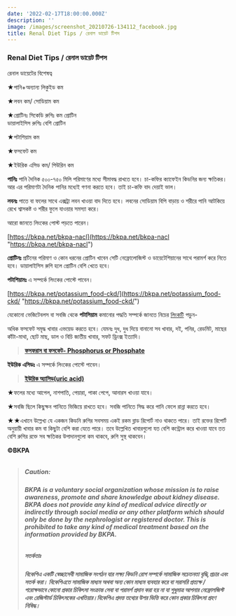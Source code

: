 ```yaml
---
date: '2022-02-17T18:00:00.000Z'
description: ''
image: /images/screenshot_20210726-134112_facebook.jpg
title: Renal Diet Tips / রেনাল ডায়েট টিপস
---
```





### **Renal Diet Tips / রেনাল ডায়েট টিপস**

রেনাল ডায়েটের বিশেষত্ব

★পানি+অন্যান্য লিকুইড কম

★লবন কম/ সোডিয়াম কম

★প্রোটিনঃ সিকেডি রুগিঃ কম প্রোটিন  
ডায়ালাইসিস রুগিঃ বেশি প্রোটিন

★পটাশিয়াম কম

★ফসফেট কম

★ইউরিক এসিড কম/ পিউরিন কম

**পানিঃ** পানি দৈনিক ৫০০-৭৫০ মিলি পরিমাণের মধ্যে সীমাবদ্ধ রাখতে হবে। চা-কফির ক্যাফেইন কিডনির জন্য ক্ষতিকর। আর এর পরিমাণটা দৈনিক পানির মধ্যেই গণনা করতে হবে। তাই চা-কফি বাদ দেয়াই ভাল।

**লবনঃ** পাতে বা ফলের সাথে এক্সট্রা লবন খাওয়া বাদ দিতে হবে। লবনের সোডিয়াম বিপি বাড়ায় ও শরীরে পানি আটকিয়ে রেখে শ্বাসকষ্ট ও শরীর ফুলে যাওয়ার সমস্যা করে।

আরো জানতে লিংকের পোস্ট পড়তে পারেন।

[https://bkpa.net/bkpa-nacl](https://bkpa.net/bkpa-nacl "https://bkpa.net/bkpa-nacl")

**প্রোটিনঃ** প্রটিনের পরিমাণ ও কোন ধরনের প্রোটিন খাবেন সেটি নেফ্রোলোজিস্ট ও ডায়েটেশিয়ানের সাথে পরামর্শ করে নিতে হবে। ডায়ালাইসিস রুগি হলে প্রোটিন বেশি খেতে হবে।

**পটাশিয়ামঃ** এ সম্পর্কে লিংকের পোস্টে পাবেন।

[https://bkpa.net/potassium_food-ckd/](https://bkpa.net/potassium_food-ckd/ "https://bkpa.net/potassium_food-ckd/")

যেকোনো ভেজিটেবলস বা সবজি থেকে **পটাসিয়াম** কমানোর পদ্ধতি সম্পর্কে জানতে নিচের [লিংকটি](https://bkpa.net/%E0%A6%AF%E0%A7%87%E0%A6%95%E0%A7%8B%E0%A6%A8%E0%A7%8B-%E0%A6%AD%E0%A7%87%E0%A6%9C%E0%A6%BF%E0%A6%9F%E0%A7%87%E0%A6%AC%E0%A6%B2%E0%A6%B8-%E0%A6%AC%E0%A6%BE-%E0%A6%B8%E0%A6%AC%E0%A6%9C%E0%A6%BF-%E0%A6%A5%E0%A7%87%E0%A6%95%E0%A7%87-%E0%A6%AA%E0%A6%9F%E0%A6%BE%E0%A6%B8%E0%A6%BF%E0%A7%9F%E0%A6%BE%E0%A6%AE-%E0%A6%95%E0%A6%AE%E0%A6%BE%E0%A6%A8%E0%A7%8B%E0%A6%B0-%E0%A6%AA%E0%A6%A6%E0%A7%8D%E0%A6%A7%E0%A6%A4%E0%A6%BF/) পড়ুন-

অধিক ফসফেট সমৃদ্ধ খাবার এভয়েড করতে হবে। যেমনঃ দুধ, দুধ দিয়ে বানানো সব খাবার, দই, পনির, রেডমিট, মাছের কাঁটা-মাথা, ছোট মাছ, ডাল ও বিচি জাতীয় খাবার, সফট ড্রিংক্স ইত্যাদি।

> [**ফসফরাস বা ফসফেট- Phosphorus or Phosphate**](https://bkpa.net/%E0%A6%AB%E0%A6%B8%E0%A6%AB%E0%A6%B0%E0%A6%BE%E0%A6%B8-%E0%A6%AC%E0%A6%BE-%E0%A6%AB%E0%A6%B8%E0%A6%AB%E0%A7%87%E0%A6%9F/ "ফসফরাস বা ফসফেট- Phosphorus or Phosphate")

**ইউরিক এসিডঃ** এ সম্পর্কে লিংকের পোস্টে পাবেন।

> [**ইউরিক অ্যাসিড(uric acid)**](https://bkpa.net/uric-acid/ "ইউরিক অ্যাসিড(uric acid)")

★ফলের মধ্যে আপেল, নাশপাতি, পেয়ারা, পাকা পেপে, আনারস খাওয়া যাবে।

★সবজি ছিলে কিছুক্ষন পানিতে ভিজিয়ে রাখতে হবে। সবজি পানিতে সিদ্ধ করে পানি ফেলে রান্না করতে হবে।

★★এখানে উল্লেখ্য যে একজন কিডনি রুগির সবসময় একই রকম ব্লাড রিপোর্ট নাও থাকতে পারে। তাই রক্তের রিপোর্ট অনুয়ায়ী খাবার কম বা কিছুটা বেশি করা যেতে পারে। তবে উল্লেখিত খাবারগুলো যত বেশি কন্ট্রোল করে খাওয়া যাবে তত বেশি রুগির রক্তে সব ক্ষতিকর উপাদানগুলো কম থাকবে, রুগি সুস্থ থাকবেন।

**©BKPA**

> ###### 
>
> ##### **Caution:**
>
> ###### **BKPA is a voluntary social organization whose mission is to raise awareness, promote and share knowledge about kidney disease. BKPA does not provide any kind of medical advice directly or indirectly through social media or any other platform which should only be done by the nephrologist or registered doctor. This is prohibited to take any kind of medical treatment based on the information provided by BKPA.**
>
> ##### **সতর্কতাঃ**
>
> ###### **বিকেপিএ একটি স্বেচ্ছাসেবী সামাজিক সংগঠন যার লক্ষ্য কিডনি রোগ সম্পর্কে সামাজিক সচেতনতা বৃদ্ধি,প্রচার এবং সতর্ক করা। বিকেপিএতে সামাজিক মাধ্যম অথবা অন্য কোন মাধ্যম ব্যবহার করে বা সরাসরি প্রত্যক্ষ / পরোক্ষভাবে কোনো প্রকার চিকিৎসা সংক্রান্ত সেবা বা পরামর্শ প্রদান করা হয় না যা শুধুমাত্র আপনার নেফ্রোলজিস্ট এবং রেজিস্টার্ড চিকিৎসকের এখতিয়ার।বিকেপিএ প্রদত্ত তথ্যের উপর ভিত্তি করে কোন প্রকার চিকিৎসা গ্রহণ নিষিদ্ধ।**
